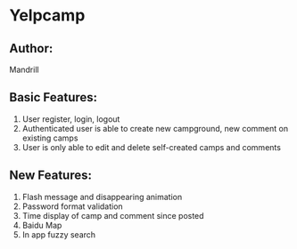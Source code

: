 # Yelpcamp
## Author:
Mandrill

## Basic Features:
1. User register, login, logout
2. Authenticated user is able to create new campground, new comment on existing camps
3. User is only able to edit and delete self-created camps and comments 

## New Features:
1. Flash message and disappearing animation
2. Password format validation
3. Time display of camp and comment since posted
4. Baidu Map
5. In app fuzzy search